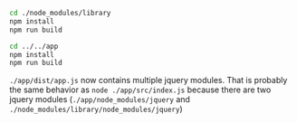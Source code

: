 ```bash
cd ./node_modules/library
npm install
npm run build

cd ../../app
npm install
npm run build
```

`./app/dist/app.js` now contains multiple jquery modules.
That is probably the same behavior as `node ./app/src/index.js` because there are two jquery modules (`./app/node_modules/jquery` and `./node_modules/library/node_modules/jquery`)